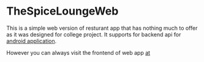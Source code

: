 # TheSpiceLoungeWeb

This is a simple web version of resturant app that has nothing much to offer as it was designed for college project.
It supports for backend api for [android application](https://github.com/omgitspradeep/TheSpiceLounge).

However you can always visit the frontend of web app [at](https://thespicelounge.000webhostapp.com/index.php )



